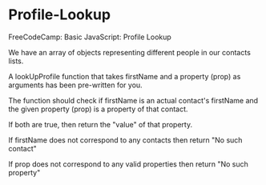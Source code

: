 # Profile-Lookup
FreeCodeCamp: Basic JavaScript: Profile Lookup

We have an array of objects representing different people in our contacts lists.

A lookUpProfile function that takes firstName and a property (prop) as arguments has been pre-written for you.

The function should check if firstName is an actual contact's firstName and the given property (prop) is a property of that contact.

If both are true, then return the "value" of that property.

If firstName does not correspond to any contacts then return "No such contact"

If prop does not correspond to any valid properties then return "No such property"
